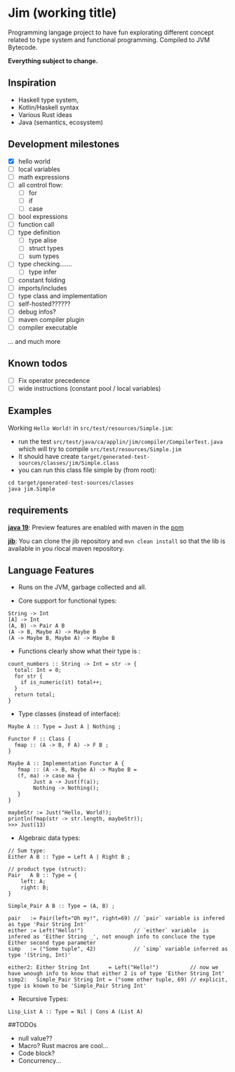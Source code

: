 # Jim (working title)

Programming langage project to have fun explorating different concept related to type system and functional programming. Compiled to JVM Bytecode.

**Everything subject to change.**

## Inspiration
- Haskell type system, 
- Kotlin/Haskell syntax 
- Various Rust ideas 
- Java (semantics, ecosystem)

## Development milestones
- [x] hello world
- [ ] local variables
- [ ] math expressions
- [ ] all control flow:
  - [ ] for
  - [ ] if
  - [ ] case
- [ ] bool expressions
- [ ] function call
- [ ] type definition
  - [ ] type alise
  - [ ] struct types
  - [ ] sum types
- [ ] type checking.......
  - [ ] type infer
- [ ] constant folding
- [ ] imports/includes
- [ ] type class and implementation
- [ ] self-hosted??????
- [ ] debug infos?
- [ ] maven compiler plugin
- [ ] compiler executable

... and much more

## Known todos
- [ ] Fix operator precedence
- [ ] wide instructions (constant pool / local variables)

## Examples
Working `Hello World!` in `src/test/resources/Simple.jim`:
- run the test `src/test/java/ca/applin/jim/compiler/CompilerTest.java` which will try to compile `src/test/resources/Simple.jim`
- It should have create `target/generated-test-sources/classes/jim/Simple.class`
- you can run this class file simple by (from root):
```console
cd target/generated-test-sources/classes
java jim.Simple
```


## requirements
**[java 19](https://openjdk.org/projects/jdk/19/)**: Preview features are enabled with maven in the [pom](./pom.xml)

**[jib](https://github.com/L-Applin/jib)**: You can clone the jib repository and `mvn clean install` so that the lib is available in you rlocal maven repository.

## Language Features

- Runs on the JVM, garbage collected and all.

- Core support for functional types:

```
String -> Int
[A] -> Int
(A, B) -> Pair A B
(A -> B, Maybe A) -> Maybe B
(A -> Maybe B, Maybe A) -> Maybe B
```

- Functions clearly show what their type is : 
```
count_numbers :: String -> Int = str -> {
  total: Int = 0; 
  for str {
    if is_numeric(it) total++;
  }
  return total;
}
```

- Type classes (instead of interface):
```
Maybe A :: Type = Just A | Nothing ;

Functor F :: Class {
  fmap :: (A -> B, F A) -> F B ;
}

Maybe A :: Implementation Functor A {
   fmap :: (A -> B, Maybe A) -> Maybe B = 
   (f, ma) -> case ma {
        Just a -> Just(f(a));
        Nothing -> Nothing();
   }
}

maybeStr := Just("Hello, World!);
println(fmap(str -> str.length, maybeStr));
>>> Just(13)
```

- Algebraic data types:
```
// Sum type:
Either A B :: Type = Left A | Right B ; 

// product type (struct):
Pair   A B :: Type = { 
    left: A;
    right: B;
}

Simple_Pair A B :: Type = (A, B) ;

pair   := Pair(left="Oh my!", right=69) // `pair` variable is infered as type 'Pair String Int'
either := Left("Hello!")                // `either` variable  is infered as 'Either String _', not enough info to concluce the type Either second type parameter
simp   := ("Some tuple", 42)            // `simp` variable inferred as type '(String, Int)'

either2: Either String Int      = Left("Hello!")          // now we have wnough info to know that either 2 is of type 'Either String Int'
simp2:   Simple_Pair String Int = ("some other tuple, 69) // explicit, type is known to be 'Simple_Pair String Int'
```

- Recursive Types:
```
Lisp_List A :: Type = Nil | Cons A (List A)
```

##TODOs
- null value??
- Macro? Rust macros are cool...
- Code block?
- Concurrency...
